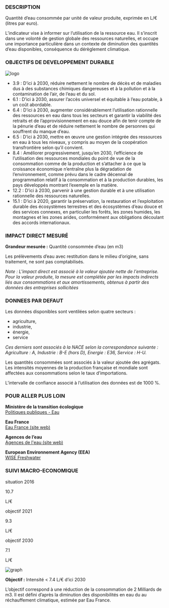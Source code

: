 ### DESCRIPTION

Quantité d’eau consommée par unité de valeur produite, exprimée en L/€ (litres par euro).

L’indicateur vise à informer sur l’utilisation de la ressource eau.
Il s’inscrit dans une volonté de gestion globale des ressources naturelles, et occupe une importance particulière dans un contexte de diminution des quantités d’eau disponibles, conséquence du dérèglement climatique. 

### OBJECTIFS DE DEVELOPPEMENT DURABLE

<div id="strip-odd" className="strip">
    <img id="logo-odd" src=/resources/odd_wat.png alt="logo"/>
</div>

* 3.9 : D’ici à 2030, réduire nettement le nombre de décès et de maladies dus à des substances chimiques dangereuses et à la pollution et à la contamination de l’air, de l’eau et du sol.
* 6.1 : D’ici à 2030, assurer l’accès universel et équitable à l’eau potable, à un coût abordable.
* 6.4 : D’ici à 2030, augmenter considérablement l’utilisation rationnelle des ressources en eau dans tous les secteurs et garantir la viabilité des retraits et de l’approvisionnement en eau douce afin de tenir compte de la pénurie d’eau et de réduire nettement le nombre de personnes qui souffrent du manque d’eau.
* 6.5 : D’ici à 2030, mettre en œuvre une gestion intégrée des ressources en eau à tous les niveaux, y compris au moyen de la coopération transfrontière selon qu’il convient.
* 8.4 : Améliorer progressivement, jusqu’en 2030, l’efficience de l’utilisation des ressources mondiales du point de vue de la consommation comme de la production et s’attacher à ce que la croissance économique n’entraîne plus la dégradation de l’environnement, comme prévu dans le cadre décennal de programmation relatif à la consommation et à la production durables, les pays développés montrant l’exemple en la matière.
* 12.2 : D’ici à 2030, parvenir à une gestion durable et à une utilisation rationnelle des ressources naturelles.
* 15.1 : D’ici à 2020, garantir la préservation, la restauration et l’exploitation durable des écosystèmes terrestres et des écosystèmes d’eau douce et des services connexes, en particulier les forêts, les zones humides, les montagnes et les zones arides, conformément aux obligations découlant des accords internationaux.

### IMPACT DIRECT MESUR&Eacute;

**Grandeur mesurée :** Quantité consommée d’eau (en m3)

Les prélèvements d’eau avec restitution dans le milieu d’origine, sans traitement, ne sont pas comptabilisés.

*Note : L'impact direct est associé à la valeur ajoutée nette de l'entreprise. Pour la valeur produite, la mesure est complétée par les impacts indirects liés aux consommations et aux amortissements, obtenus à partir des données des entreprises sollicitées*

### DONNEES PAR DEFAUT

Les données disponibles sont ventilées selon quatre secteurs : 
* agriculture,
* industrie, 
* énergie,
* service  

*Ces derniers sont associés à la NACE selon la correspondance suivante : Agriculture : A, Industrie : B-E (hors D), Energie : E36, Service : H-U.*

Les quantités consommées sont associés à la valeur ajoutée des agrégats. Les intensités moyennes de la production française et mondiale sont affectées aux consommations selon le taux d’importations.

L’intervalle de confiance associé à l’utilisation des données est de 1000 %.

### POUR ALLER PLUS LOIN

**Ministère de la transition écologique**  
[Politiques publiques - Eau](https://www.ecologie.gouv.fr/politiques/eau)

**Eau France**  
[Eau France (site web)](https://www.eaufrance.fr/)

**Agences de l’eau**  
[Agences de l'eau (site web)](http://www.lesagencesdeleau.fr/)

**European Environnement Agency (EEA)**  
[WISE Freshwater](https://water.europa.eu/freshwater)

### SUIVI MACRO-ECONOMIQUE

<div class="references-blocks">
    <div id="block-1">
    <p id="titre-block">situation 2016</p>
    <p id="value-block">10.7</p>
    <p id="unit-block">L/€</p>
    </div>
    <div id="block-2">
    <p id="titre-block">objectif 2021</p>
    <p id="value-block">9.3</p>
    <p id="unit-block">L/€</p>
    </div>
    <div id="block-3">
    <p id="titre-block">objectif 2030</p>
    <p id="value-block">7.1</p>
    <p id="unit-block">L/€</p>
    </div>
</div>

<div id="graph">
    <img id="graph-img" src="/graphics/WAT_Graphe-fr.png" alt="graph"/>
</div>

**Objectif :** Intensité < 7.4 L/€ d’ici 2030

L’objectif correspond à une réduction de la consommation de 2 Milliards de m3. Il est défini d’après la diminution des disponibilités en eau du au réchauffement climatique, estimée par Eau France.